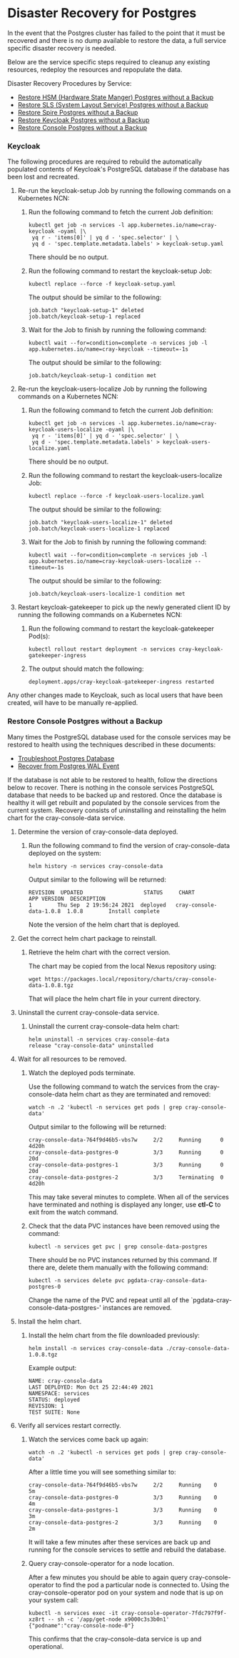 # Disaster Recovery for Postgres

In the event that the Postgres cluster has failed to the point that it must be recovered and there is no dump available to restore the data, a full service specific disaster recovery is needed.

Below are the service specific steps required to cleanup any existing resources, redeploy the resources and repopulate the data.

Disaster Recovery Procedures by Service:

- [Restore HSM (Hardware State Manger) Postgres without a Backup](../hardware_state_manager/Restore_HSM_Postgres_without_a_Backup.md)
- [Restore SLS (System Layout Service) Postgres without a Backup](../system_layout_service/Restore_SLS_Postgres_without_an_Existing_Backup.md)
- [Restore Spire Postgres without a Backup](../spire/Restore_Spire_Postgres_without_a_Backup.md)
- [Restore Keycloak Postgres without a Backup](#restore-keycloak-postgres)
- [Restore Console Postgres without a Backup](#restore-console-postgres)

<a name="restore-keycloak-postgres"> </a>
### Keycloak

The following procedures are required to rebuild the automatically populated
contents of Keycloak's PostgreSQL database if the database has been lost and
recreated.

1. Re-run the keycloak-setup Job by running the following commands on a Kubernetes NCN:

   1. Run the following command to fetch the current Job definition:

      ```
      kubectl get job -n services -l app.kubernetes.io/name=cray-keycloak -oyaml |\
       yq r - 'items[0]' | yq d - 'spec.selector' | \
       yq d - 'spec.template.metadata.labels' > keycloak-setup.yaml
      ```
      There should be no output.

   1. Run the following command to restart the keycloak-setup Job:

      ```
      kubectl replace --force -f keycloak-setup.yaml
      ```

      The output should be similar to the following:

      ```
      job.batch "keycloak-setup-1" deleted
      job.batch/keycloak-setup-1 replaced
      ```

   1. Wait for the Job to finish by running the following command:

      ```
      kubectl wait --for=condition=complete -n services job -l app.kubernetes.io/name=cray-keycloak --timeout=-1s
      ```

      The output should be similar to the following:

      ```
      job.batch/keycloak-setup-1 condition met
      ```
1. Re-run the keycloak-users-localize Job by running the following commands on a Kubernetes NCN:

   1. Run the following command to fetch the current Job definition:

      ```
      kubectl get job -n services -l app.kubernetes.io/name=cray-keycloak-users-localize -oyaml |\
       yq r - 'items[0]' | yq d - 'spec.selector' | \
       yq d - 'spec.template.metadata.labels' > keycloak-users-localize.yaml
      ```
      There should be no output.

   1. Run the following command to restart the keycloak-users-localize Job:

      ```
      kubectl replace --force -f keycloak-users-localize.yaml
      ```

      The output should be similar to the following:

      ```
      job.batch "keycloak-users-localize-1" deleted
      job.batch/keycloak-users-localize-1 replaced
      ```

   1. Wait for the Job to finish by running the following command:

      ```
      kubectl wait --for=condition=complete -n services job -l app.kubernetes.io/name=cray-keycloak-users-localize --timeout=-1s
      ```

      The output should be similar to the following:

      ```
      job.batch/keycloak-users-localize-1 condition met
      ```
1. Restart keycloak-gatekeeper to pick up the newly generated client ID by running the following commands on a Kubernetes NCN:

   1. Run the following command to restart the keycloak-gatekeeper Pod(s):

      ```
      kubectl rollout restart deployment -n services cray-keycloak-gatekeeper-ingress
      ```

   1. The output should match the following:

      ```
      deployment.apps/cray-keycloak-gatekeeper-ingress restarted
      ```

Any other changes made to Keycloak, such as local users that have been created,
will have to be manually re-applied.

<a name="#restore-console-postgres"> </a>
### Restore Console Postgres without a Backup

Many times the PostgreSQL database used for the console services may be restored to health using
the techniques described in these documents:
- [Troubleshoot Postgres Database](./Troubleshoot_Postgres_Database.md)
- [Recover from Postgres WAL Event](./Recover_from_Postgres_WAL_Event.md)

If the database is not able to be restored to health, follow the directions below to recover.
There is nothing in the console services PostgreSQL database that needs to be backed up and restored.
Once the database is healthy it will get rebuilt and populated by the console services from the
current system. Recovery consists of uninstalling and reinstalling the helm chart for the
cray-console-data service.

1. Determine the version of cray-console-data deployed.
   1. Run the following command to find the version of cray-console-data deployed on the system:

      ```
      helm history -n services cray-console-data
      ```

      Output similar to the following will be returned:

      ```
      REVISION	UPDATED                   STATUS     CHART                    APP VERSION  DESCRIPTION
      1        Thu Sep  2 19:56:24 2021  deployed   cray-console-data-1.0.8  1.0.8        Install complete
      ```

      Note the version of the helm chart that is deployed.

1. Get the correct helm chart package to reinstall.

   1. Retrieve the helm chart with the correct version.

      The chart may be copied from the local Nexus repository using:

      ```
      wget https://packages.local/repository/charts/cray-console-data-1.0.8.tgz
      ```

      That will place the helm chart file in your current directory.

1. Uninstall the current cray-console-data service.

   1. Uninstall the current cray-console-data helm chart:

      ```
      helm uninstall -n services cray-console-data
      release "cray-console-data" uninstalled
      ```

1. Wait for all resources to be removed.

   1. Watch the deployed pods terminate.

      Use the following command to watch the services from the cray-console-data helm chart as
      they are terminated and removed:

      ```
      watch -n .2 'kubectl -n services get pods | grep cray-console-data'
      ```

      Output similar to the following will be returned:

      ```
      cray-console-data-764f9d46b5-vbs7w     2/2     Running      0          4d20h
      cray-console-data-postgres-0           3/3     Running      0          20d
      cray-console-data-postgres-1           3/3     Running      0          20d
      cray-console-data-postgres-2           3/3     Terminating  0          4d20h
      ```

      This may take several minutes to complete. When all of the services have terminated and nothing
      is displayed any longer, use **ctl-C** to exit from the watch command.

   1. Check that the data PVC instances have been removed using the command:

      ```
      kubectl -n services get pvc | grep console-data-postgres
      ```

      There should be no PVC instances returned by this command. If there are, delete them
      manually with the following command:

      ```
      kubectl -n services delete pvc pgdata-cray-console-data-postgres-0
      ```

      Change the name of the PVC and repeat until all of the `pgdata-cray-console-data-postgres-'
      instances are removed.

1. Install the helm chart.

   1. Install the helm chart from the file downloaded previously:

      ```
      helm install -n services cray-console-data ./cray-console-data-1.0.8.tgz
      ```

      Example output:

      ```
      NAME: cray-console-data
      LAST DEPLOYED: Mon Oct 25 22:44:49 2021
      NAMESPACE: services
      STATUS: deployed
      REVISION: 1
      TEST SUITE: None
      ```

1. Verify all services restart correctly.

   1. Watch the services come back up again:

      ```
      watch -n .2 'kubectl -n services get pods | grep cray-console-data'
      ```

      After a little time you will see something similar to:

      ```
      cray-console-data-764f9d46b5-vbs7w     2/2     Running    0          5m
      cray-console-data-postgres-0           3/3     Running    0          4m
      cray-console-data-postgres-1           3/3     Running    0          3m
      cray-console-data-postgres-2           3/3     Running    0          2m
      ```

      It will take a few minutes after these services are back up and running for the
      console services to settle and rebuild the database.

   1. Query cray-console-operator for a node location.

      After a few minutes you should be able to again query cray-console-operator to
      find the pod a particular node is connected to. Using the cray-console-operator
      pod on your system and node that is up on your system call:

      ```
      kubectl -n services exec -it cray-console-operator-7fdc797f9f-xz8rt -- sh -c '/app/get-node x9000c3s3b0n1'
      {"podname":"cray-console-node-0"}
      ```

      This confirms that the cray-console-data service is up and operational.
